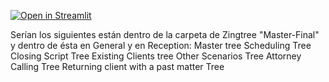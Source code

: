 [![Open in Streamlit](https://static.streamlit.io/badges/streamlit_badge_black_white.svg)](https://share.streamlit.io/streamlit/example-app-csv-wrangler/main/app.py)

Serían los siguientes están dentro de la carpeta de Zingtree "Master-Final" y dentro de ésta en General y en Reception:
Master tree
Scheduling Tree
Closing Script Tree
Existing Clients tree
Other Scenarios Tree
Attorney Calling Tree
Returning client with a past matter Tree
